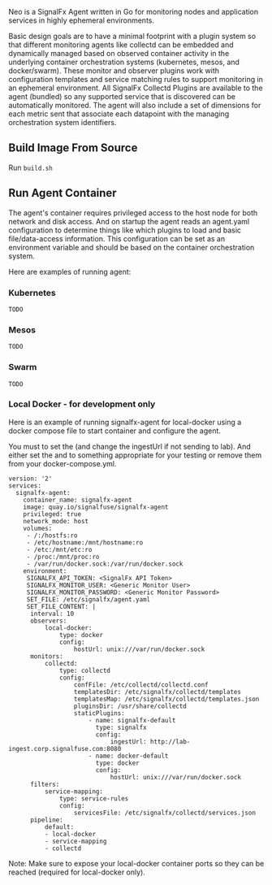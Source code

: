 Neo is a SignalFx Agent written in Go for monitoring nodes and application services in highly ephemeral environments.

Basic design goals are to have a minimal footprint with a plugin system so
that different monitoring agents like collectd can be embedded and dynamically
managed based on observed container activity in the underlying container
orchestration systems (kubernetes, mesos, and docker/swarm). These monitor and
observer plugins work with configuration templates and service matching
rules to support monitoring in an ephemeral environment. All SignalFx Collectd
Plugins are available to the agent (bundled) so any supported service that is discovered
can be automatically monitored. The agent will also include a set of dimensions
for each metric sent that associate each datapoint with the managing orchestration
system identifiers.


## Build Image From Source

Run `build.sh`


## Run Agent Container

The agent's container requires privileged access to the host node for both network and disk access.
And on startup the agent reads an agent.yaml configuration to determine things like which plugins to load and basic file/data-access information.
This configuration can be set as an environment variable and should be based on the container orchestration system.

Here are examples of running agent:

### Kubernetes
```
TODO
```
### Mesos
```
TODO
```
### Swarm
```
TODO
```
### Local Docker - for development only

Here is an example of running signalfx-agent for local-docker using a docker compose file to start container and configure the agent.

You must to set the <SignalFx API TOKEN> (and change the ingestUrl if not sending to lab).
And either set the <Generic Monitor User> and <Generic Monitor Password> to something appropriate for your testing or remove them from your docker-compose.yml.
```
version: '2'
services:
  signalfx-agent:
    container_name: signalfx-agent
    image: quay.io/signalfuse/signalfx-agent
    privileged: true
    network_mode: host
    volumes:
     - /:/hostfs:ro
     - /etc/hostname:/mnt/hostname:ro
     - /etc:/mnt/etc:ro
     - /proc:/mnt/proc:ro
     - /var/run/docker.sock:/var/run/docker.sock
    environment:
     SIGNALFX_API_TOKEN: <SignalFx API Token>
     SIGNALFX_MONITOR_USER: <Generic Monitor User>
     SIGNALFX_MONITOR_PASSWORD: <Generic Monitor Password>
     SET_FILE: /etc/signalfx/agent.yaml
     SET_FILE_CONTENT: |
      interval: 10
      observers:
          local-docker:
              type: docker
              config:
                  hostUrl: unix:///var/run/docker.sock
      monitors:
          collectd:
              type: collectd
              config:
                  confFile: /etc/collectd/collectd.conf
                  templatesDir: /etc/signalfx/collectd/templates
                  templatesMap: /etc/signalfx/collectd/templates.json
                  pluginsDir: /usr/share/collectd
                  staticPlugins:
                      - name: signalfx-default
                        type: signalfx
                        config:
                            ingestUrl: http://lab-ingest.corp.signalfuse.com:8080
                      - name: docker-default
                        type: docker
                        config:
                            hostUrl: unix:///var/run/docker.sock
      filters:
          service-mapping:
              type: service-rules
              config:
                  servicesFile: /etc/signalfx/collectd/services.json
      pipeline:
          default:
          - local-docker
          - service-mapping
          - collectd
```

Note: Make sure to expose your local-docker container ports so they can be reached (required for local-docker only). 
